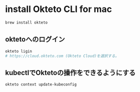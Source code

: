 # install Okteto CLI for mac

``` bash
brew install okteto
```

## oktetoへのログイン

``` bash
okteto ligin
# https://cloud.okteto.com (Okteto Cloud)を選択する。
```

## kubectlでOktetoの操作をできるようにする

``` bash
okteto context update-kubeconfig
```
